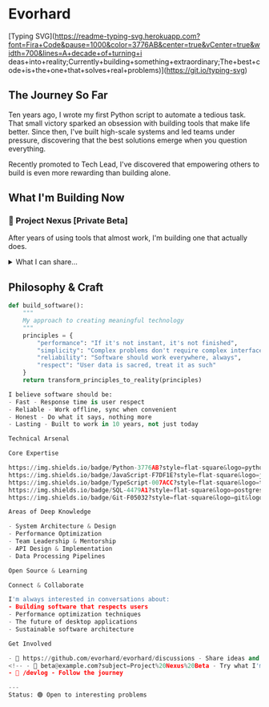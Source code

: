 # Evorhard

  [Typing SVG](https://readme-typing-svg.herokuapp.com?font=Fira+Code&pause=1000&color=3776AB&center=true&vCenter=true&width=700&lines=A+decade+of+turning+i
  deas+into+reality;Currently+building+something+extraordinary;The+best+code+is+the+one+that+solves+real+problems)](https://git.io/typing-svg)

  ## The Journey So Far

  Ten years ago, I wrote my first Python script to automate a tedious task. That small victory sparked an obsession with building tools that make life better.
  Since then, I've built high-scale systems and led teams under pressure, discovering that the best solutions emerge when you question everything.

  Recently promoted to Tech Lead, I've discovered that empowering others to build is even more rewarding than building alone.

  ## What I'm Building Now

  ### 🚀 Project Nexus [Private Beta]

  After years of using tools that almost work, I'm building one that actually does.

  <details>
  <summary>What I can share...</summary>

  **The Problem**: Every productivity tool makes the same trade-offs. Speed or features. Privacy or collaboration. Simplicity or power. What if we didn't have
   to choose?

  **The Approach**: Starting from first principles. Questioning every assumption. Building with obsessive attention to performance.

  **Current Metrics**:
  - Search latency: <50ms across 10,000+ items
  - Cold start: 2 seconds flat
  - Memory footprint: 60% smaller than alternatives
  - User operations: Zero network calls required

  **Status**: Foundation set up.

  </details>

  ## Philosophy & Craft

  ```python
  def build_software():
      """
      My approach to creating meaningful technology
      """
      principles = {
          "performance": "If it's not instant, it's not finished",
          "simplicity": "Complex problems don't require complex interfaces",
          "reliability": "Software should work everywhere, always",
          "respect": "User data is sacred, treat it as such"
      }
      return transform_principles_to_reality(principles)

  I believe software should be:
  - Fast - Response time is user respect
  - Reliable - Work offline, sync when convenient
  - Honest - Do what it says, nothing more
  - Lasting - Built to work in 10 years, not just today

  Technical Arsenal

  Core Expertise

  https://img.shields.io/badge/Python-3776AB?style=flat-square&logo=python&logoColor=white
  https://img.shields.io/badge/JavaScript-F7DF1E?style=flat-square&logo=javascript&logoColor=black
  https://img.shields.io/badge/TypeScript-007ACC?style=flat-square&logo=typescript&logoColor=white
  https://img.shields.io/badge/SQL-4479A1?style=flat-square&logo=postgresql&logoColor=white
  https://img.shields.io/badge/Git-F05032?style=flat-square&logo=git&logoColor=white

  Areas of Deep Knowledge

  - System Architecture & Design
  - Performance Optimization
  - Team Leadership & Mentorship
  - API Design & Implementation
  - Data Processing Pipelines

  Open Source & Learning

  Connect & Collaborate

  I'm always interested in conversations about:
  - Building software that respects users
  - Performance optimization techniques
  - The future of desktop applications
  - Sustainable software architecture

  Get Involved

  - 💭 https://github.com/evorhard/evorhard/discussions - Share ideas and feedback
  <!-- - 🚀 beta@example.com?subject=Project%20Nexus%20Beta - Try what I'm building -->
  - 📖 /devlog - Follow the journey

  ---
  Status: 🟢 Open to interesting problems
